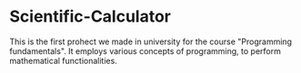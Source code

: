 # Scientific-Calculator
This is the first prohect we made in university for the course "Programming fundamentals". It employs various concepts of programming, to perform mathematical functionalities.
